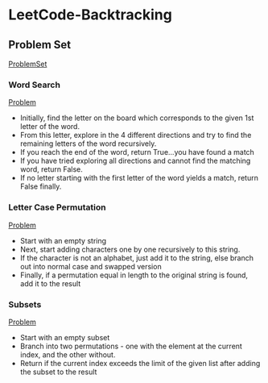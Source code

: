 # LeetCode-Backtracking

## Problem Set

[ProblemSet](https://seanprashad.com/leetcode-patterns/)

### Word Search 
[Problem](https://leetcode.com/problems/word-search/)
* Initially, find the letter on the board which corresponds to the given 1st letter of the word.
* From this letter, explore in the 4 different directions and try to find the remaining letters of the word recursively.
* If you reach the end of the word, return True...you have found a match
* If you have tried exploring all directions and cannot find the matching word, return False.
* If no letter starting with the first letter of the word yields a match, return False finally.

### Letter Case Permutation
[Problem](https://leetcode.com/problems/letter-case-permutation/)
* Start with an empty string
* Next, start adding characters one by one recursively to this string.
* If the character is not an alphabet, just add it to the string, else branch out into normal case and swapped version
* Finally, if a permutation equal in length to the original string is found, add it to the result

### Subsets
[Problem](https://leetcode.com/problems/subsets/)
* Start with an empty subset
* Branch into two permutations - one with the element at the current index, and the other without.
* Return if the current index exceeds the limit of the given list after adding the subset to the result

